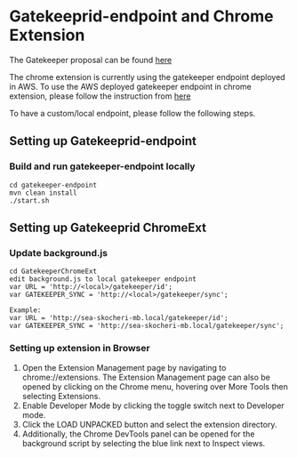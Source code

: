 # Gatekeeprid-endpoint and Chrome Extension

The Gatekeeper proposal can be found [here](https://github.com/MagniteEngineering/Gatekeeper)

The chrome extension is currently using the gatekeeper endpoint deployed in AWS.
To use the AWS deployed gatekeeper endpoint in chrome extension, please follow the instruction from 
[here](/GatekeeperChromeExt/README.md) 

To have a custom/local endpoint, please follow the following steps.

## Setting up Gatekeeprid-endpoint

### Build and run gatekeeper-endpoint locally

```
cd gatekeeper-endpoint
mvn clean install
./start.sh
```

## Setting up Gatekeeprid ChromeExt

### Update background.js 

```
cd GatekeeperChromeExt
edit background.js to local gatekeeper endpoint 
var URL = 'http://<local>/gatekeeper/id';
var GATEKEEPER_SYNC = 'http://<local>/gatekeeper/sync';

Example:
var URL = 'http://sea-skocheri-mb.local/gatekeeper/id';
var GATEKEEPER_SYNC = 'http://sea-skocheri-mb.local/gatekeeper/sync';
```

### Setting up extension in Browser
1. Open the Extension Management page by navigating to chrome://extensions.
	The Extension Management page can also be opened by clicking on the Chrome menu, hovering over More Tools then selecting Extensions.
2. Enable Developer Mode by clicking the toggle switch next to Developer mode.
3. Click the LOAD UNPACKED button and select the extension directory.
4. Additionally, the Chrome DevTools panel can be opened for the background script by selecting the blue link next to Inspect views. 

